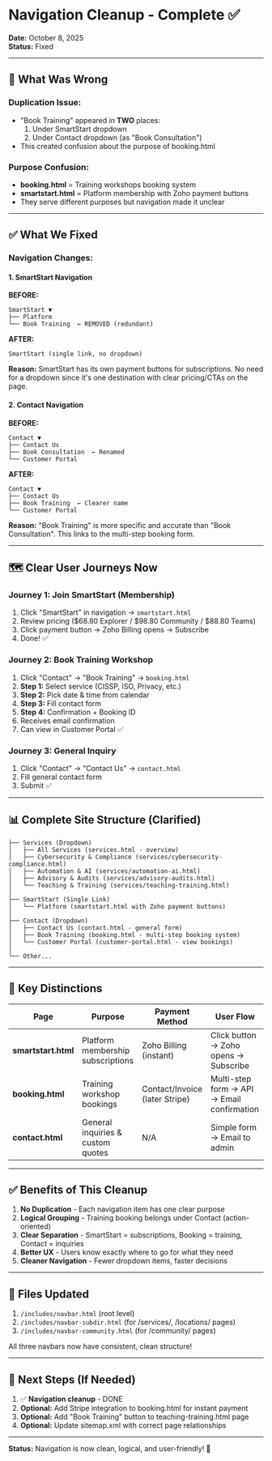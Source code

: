 # Navigation Cleanup - Complete ✅

**Date:** October 8, 2025  
**Status:** Fixed

---

## 🎯 What Was Wrong

### **Duplication Issue:**
- "Book Training" appeared in **TWO** places:
  1. Under SmartStart dropdown
  2. Under Contact dropdown (as "Book Consultation")
- This created confusion about the purpose of booking.html

### **Purpose Confusion:**
- **booking.html** = Training workshops booking system
- **smartstart.html** = Platform membership with Zoho payment buttons
- They serve different purposes but navigation made it unclear

---

## ✅ What We Fixed

### **Navigation Changes:**

#### **1. SmartStart Navigation**
**BEFORE:**
```
SmartStart ▼
├── Platform
└── Book Training  ← REMOVED (redundant)
```

**AFTER:**
```
SmartStart (single link, no dropdown)
```

**Reason:** SmartStart has its own payment buttons for subscriptions. No need for a dropdown since it's one destination with clear pricing/CTAs on the page.

#### **2. Contact Navigation**
**BEFORE:**
```
Contact ▼
├── Contact Us
├── Book Consultation  ← Renamed
└── Customer Portal
```

**AFTER:**
```
Contact ▼
├── Contact Us
├── Book Training  ← Clearer name
└── Customer Portal
```

**Reason:** "Book Training" is more specific and accurate than "Book Consultation". This links to the multi-step booking form.

---

## 🗺️ Clear User Journeys Now

### **Journey 1: Join SmartStart (Membership)**
1. Click "SmartStart" in navigation → `smartstart.html`
2. Review pricing ($68.80 Explorer / $98.80 Community / $88.80 Teams)
3. Click payment button → Zoho Billing opens → Subscribe
4. Done! ✅

### **Journey 2: Book Training Workshop**
1. Click "Contact" → "Book Training" → `booking.html`
2. **Step 1:** Select service (CISSP, ISO, Privacy, etc.)
3. **Step 2:** Pick date & time from calendar
4. **Step 3:** Fill contact form
5. **Step 4:** Confirmation + Booking ID
6. Receives email confirmation
7. Can view in Customer Portal ✅

### **Journey 3: General Inquiry**
1. Click "Contact" → "Contact Us" → `contact.html`
2. Fill general contact form
3. Submit ✅

---

## 📊 Complete Site Structure (Clarified)

```
├── Services (Dropdown)
│   ├── All Services (services.html - overview)
│   ├── Cybersecurity & Compliance (services/cybersecurity-compliance.html)
│   ├── Automation & AI (services/automation-ai.html)
│   ├── Advisory & Audits (services/advisory-audits.html)
│   └── Teaching & Training (services/teaching-training.html)
│
├── SmartStart (Single Link)
│   └── Platform (smartstart.html with Zoho payment buttons)
│
├── Contact (Dropdown)
│   ├── Contact Us (contact.html - general form)
│   ├── Book Training (booking.html - multi-step booking system)
│   └── Customer Portal (customer-portal.html - view bookings)
│
└── Other...
```

---

## 🎯 Key Distinctions

| Page | Purpose | Payment Method | User Flow |
|------|---------|----------------|-----------|
| **smartstart.html** | Platform membership subscriptions | Zoho Billing (instant) | Click button → Zoho opens → Subscribe |
| **booking.html** | Training workshop bookings | Contact/Invoice (later Stripe) | Multi-step form → API → Email confirmation |
| **contact.html** | General inquiries & custom quotes | N/A | Simple form → Email to admin |

---

## ✅ Benefits of This Cleanup

1. **No Duplication** - Each navigation item has one clear purpose
2. **Logical Grouping** - Training booking belongs under Contact (action-oriented)
3. **Clear Separation** - SmartStart = subscriptions, Booking = training, Contact = inquiries
4. **Better UX** - Users know exactly where to go for what they need
5. **Cleaner Navigation** - Fewer dropdown items, faster decisions

---

## 🔧 Files Updated

1. `/includes/navbar.html` (root level)
2. `/includes/navbar-subdir.html` (for /services/, /locations/ pages)
3. `/includes/navbar-community.html` (for /community/ pages)

All three navbars now have consistent, clean structure!

---

## 📝 Next Steps (If Needed)

1. ✅ **Navigation cleanup** - DONE
2. **Optional:** Add Stripe integration to booking.html for instant payment
3. **Optional:** Add "Book Training" button to teaching-training.html page
4. **Optional:** Update sitemap.xml with correct page relationships

---

**Status:** Navigation is now clean, logical, and user-friendly! 🎉

